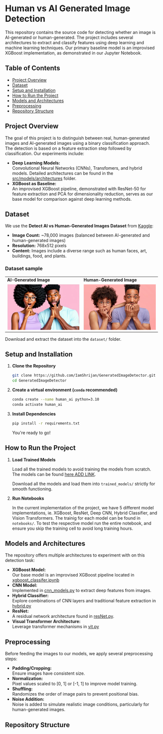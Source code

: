 # Human vs AI Generated Image Detection

This repository contains the source code for detecting whether an image is AI-generated or human-generated. The project includes several architectures to extract and classify features using deep learning and machine learning techniques. Our primary baseline model is an improvised XGBoost implementation, as demonstrated in our Jupyter Notebook.

## Table of Contents
- [Project Overview](#project-overview)
- [Dataset](#dataset)
- [Setup and Installation](#setup-and-installation)
- [How to Run the Project](#how-to-run-the-project)
- [Models and Architectures](#models-and-architectures)
- [Preprocessing](#preprocessing)
- [Repository Structure](#repository-structure)

## Project Overview
The goal of this project is to distinguish between real, human-generated images and AI-generated images using a binary classification approach. The detection is based on a feature extraction step followed by classification. Our experiments include:
- **Deep Learning Models:**  
  Convolutional Neural Networks (CNNs), Transfomers, and hybrid models. Detailed architectures can be found in the [src/models/architectures](./src/models/architectures) folder.
- **XGBoost as Baseline:**  
  An improvised XGBoost pipeline, demonstrated with ResNet-50 for feature extraction and PCA for dimensionality reduction, serves as our base model for comparison against deep learning methods.


## Dataset
We use the **Detect AI vs Human-Generated Images Dataset** from [Kaggle](https://www.kaggle.com/competitions/detect-ai-vs-human-generated-images/data):
- **Image Count:** ~78,000 images (balanced between AI-generated and human-generated images)
- **Resolution:** 768x512 pixels
- **Content:** Images include a diverse range such as human faces, art, buildings, food, and plants.

### Dataset sample
<table>
  <tr>
    <td><b>AI-Generated Image</b></td>
    <td><b>Human-Generated Image</b></td>
  </tr>
  <tr>
    <td><img src="assets/AI.png" width="300"/></td>
    <td><img src="assets/Human.png" width="300"/></td>
  </tr>
</table>

Download and extract the dataset into the `dataset/` folder.

## Setup and Installation
1. **Clone the Repository**
   ```bash
   git clone https://github.com/IamShrijan/GeneratedImageDetector.git
   cd GeneratedImageDetector
   ```

2. **Create a virtual environment (`conda` recommended)**
   ```bash
   conda create --name human_ai python=3.10
   conda activate human_ai
   ```

3. **Install Dependencies**
   ```bash
   pip install -r requirements.txt
   ```

   You're ready to go!


## How to Run the Project
1. **Load Trained Models** 

   Load all the trained models to avoid training the models from scratch. The models can be found [here ADD LINK](). 

   Download all the models and load them into `trained_models/` strictly for smooth functioning.
   
2. **Run Notebooks**

   In the current implementation of the project, we have 5 different model implementations, ie. XGBoost, ResNet, Deep CNN, Hybrid Classifier, and Vision Transformers. The trainig for each model can be found in `notebooks/`. To test the respective model run the entire notebook, and ensure you skip the training cell to avoid long training hours.


## Models and Architectures
The repository offers multiple architectures to experiment with on this detection task:
- **XGBoost Model:**  
  Our base model is an improvised XGBoost pipeline located in [xgboost_classifer.ipynb](notebooks/xgboost_classifer.ipynb)
- **CNN Model:**  
  Implemented in [cnn_models.py](./src/models/architectures/cnn_models.py) to extract deep features from images.
- **Hybrid Classifier:**  
  Explore combinations of CNN layers and traditional feature extraction in [hybrid.py](./src/models/architectures/hybrid.py)
- **ResNet:**  
  A residual network architecture found in [resNet.py](./src/models/architectures/resNet.py).
- **Visual Transformer Architecture:**  
  Leverage transformer mechanisms in [vit.py](./src/models/architectures/vit.py)


## Preprocessing
Before feeding the images to our models, we apply several preprocessing steps:
- **Padding/Cropping:**  
  Ensure images have consistent size.
- **Normalization:**  
  Pixel values scaled to [0, 1] or [-1, 1] to improve model training.
- **Shuffling:**  
  Randomizes the order of image pairs to prevent positional bias.
- **Noise Addition:**  
  Noise is added to simulate realistic image conditions, particularly for human-generated images.


## Repository Structure
```

```
